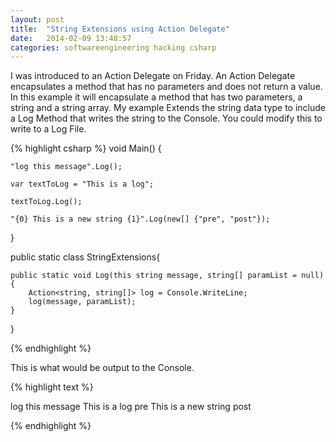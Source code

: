 ```yaml
---
layout: post
title:  "String Extensions using Action Delegate"
date:   2014-02-09 13:48:57
categories: softwareengineering hacking csharp
---
```


I was introduced to an Action Delegate on Friday. An Action Delegate encapsulates a method that has no parameters and does not return a value. In this example it will encapsulate a method that has two parameters, a string and a string array. My example Extends the string data type to include a Log Method that writes the string to the Console. You could modify this to write to a Log File.

{% highlight csharp %}
void Main()
{

	"log this message".Log();
	
	var textToLog = "This is a log";
	
	textToLog.Log();
	
	"{0} This is a new string {1}".Log(new[] {"pre", "post"});
}

public static class StringExtensions{

	public static void Log(this string message, string[] paramList = null){
		Action<string, string[]> log = Console.WriteLine;
		log(message, paramList);
	}

}


{% endhighlight %}

This is what would be output to the Console.

{% highlight text %}

log this message
This is a log
pre This is a new string post

{% endhighlight %}